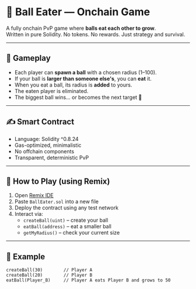 # 🎱 Ball Eater — Onchain Game    
     
A fully onchain PvP game where **balls eat each other to grow**.     
Written in pure Solidity. No tokens. No rewards. Just strategy and survival.    
    
---   
     
## 🧠 Gameplay     
    
- Each player can **spawn a ball** with a chosen radius (1–100).     
- If your ball is **larger than someone else's**, you can **eat** it.     
- When you eat a ball, its radius is **added** to yours.   
- The eaten player is eliminated.      
- The biggest ball wins... or becomes the next target 🧨       
   
---  
    
## ✍️ Smart Contract      
    
- Language: Solidity ^0.8.24    
- Gas-optimized, minimalistic  
- No offchain components    
- Transparent, deterministic PvP  

--- 
 
## 🚀 How to Play (using Remix)  

1. Open [Remix IDE](https://remix.ethereum.org/) 
2. Paste `BallEater.sol` into a new file 
3. Deploy the contract using any test network 
4. Interact via: 
   - `createBall(uint)` – create your ball  
   - `eatBall(address)` – eat a smaller ball  
   - `getMyRadius()` – check your current size  

---

## 🧪 Example

```solidity
createBall(30)        // Player A
createBall(20)        // Player B
eatBall(Player_B)     // Player A eats Player B and grows to 50
